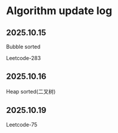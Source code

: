 # Algorithm update log
## 2025.10.15 
Bubble sorted

Leetcode-283
## 2025.10.16
Heap sorted(二叉树)
## 2025.10.19
Leetcode-75
